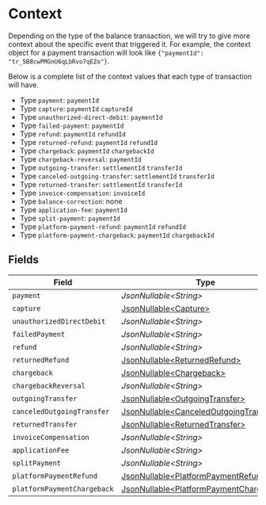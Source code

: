 # Context

Depending on the type of the balance transaction, we will try to give more context about the specific event that triggered it. For example, the context object for a payment transaction will look like `{"paymentId": "tr_5B8cwPMGnU6qLbRvo7qEZo"}`.

Below is a complete list of the context values that each type of transaction will have.

* Type `payment`: `paymentId`
* Type `capture`: `paymentId` `captureId`
* Type `unauthorized-direct-debit`: `paymentId`
* Type `failed-payment`: `paymentId`
* Type `refund`: `paymentId` `refundId`
* Type `returned-refund`: `paymentId` `refundId`
* Type `chargeback`: `paymentId` `chargebackId`
* Type `chargeback-reversal`: `paymentId`
* Type `outgoing-transfer`: `settlementId` `transferId`
* Type `canceled-outgoing-transfer`: `settlementId` `transferId`
* Type `returned-transfer`: `settlementId` `transferId`
* Type `invoice-compensation`: `invoiceId`
* Type `balance-correction`: none
* Type `application-fee`: `paymentId`
* Type `split-payment`: `paymentId`
* Type `platform-payment-refund`: `paymentId` `refundId`
* Type `platform-payment-chargeback`: `paymentId` `chargebackId`


## Fields

| Field                                                                                            | Type                                                                                             | Required                                                                                         | Description                                                                                      | Example                                                                                          |
| ------------------------------------------------------------------------------------------------ | ------------------------------------------------------------------------------------------------ | ------------------------------------------------------------------------------------------------ | ------------------------------------------------------------------------------------------------ | ------------------------------------------------------------------------------------------------ |
| `payment`                                                                                        | *JsonNullable\<String>*                                                                          | :heavy_minus_sign:                                                                               | N/A                                                                                              | tr_aHbjjdrUdm                                                                                    |
| `capture`                                                                                        | [JsonNullable\<Capture>](../../models/operations/Capture.md)                                     | :heavy_minus_sign:                                                                               | N/A                                                                                              |                                                                                                  |
| `unauthorizedDirectDebit`                                                                        | *JsonNullable\<String>*                                                                          | :heavy_minus_sign:                                                                               | N/A                                                                                              | tr_5B8cwPMGnU                                                                                    |
| `failedPayment`                                                                                  | *JsonNullable\<String>*                                                                          | :heavy_minus_sign:                                                                               | N/A                                                                                              | tr_5B8cwPMGnU                                                                                    |
| `refund`                                                                                         | *JsonNullable\<String>*                                                                          | :heavy_minus_sign:                                                                               | N/A                                                                                              | tr_5B8cwPMGnU                                                                                    |
| `returnedRefund`                                                                                 | [JsonNullable\<ReturnedRefund>](../../models/operations/ReturnedRefund.md)                       | :heavy_minus_sign:                                                                               | N/A                                                                                              |                                                                                                  |
| `chargeback`                                                                                     | [JsonNullable\<Chargeback>](../../models/operations/Chargeback.md)                               | :heavy_minus_sign:                                                                               | N/A                                                                                              |                                                                                                  |
| `chargebackReversal`                                                                             | *JsonNullable\<String>*                                                                          | :heavy_minus_sign:                                                                               | N/A                                                                                              | tr_5B8cwPMGnU                                                                                    |
| `outgoingTransfer`                                                                               | [JsonNullable\<OutgoingTransfer>](../../models/operations/OutgoingTransfer.md)                   | :heavy_minus_sign:                                                                               | N/A                                                                                              |                                                                                                  |
| `canceledOutgoingTransfer`                                                                       | [JsonNullable\<CanceledOutgoingTransfer>](../../models/operations/CanceledOutgoingTransfer.md)   | :heavy_minus_sign:                                                                               | N/A                                                                                              |                                                                                                  |
| `returnedTransfer`                                                                               | [JsonNullable\<ReturnedTransfer>](../../models/operations/ReturnedTransfer.md)                   | :heavy_minus_sign:                                                                               | N/A                                                                                              |                                                                                                  |
| `invoiceCompensation`                                                                            | *JsonNullable\<String>*                                                                          | :heavy_minus_sign:                                                                               | N/A                                                                                              | inv_aHbjjdrUdm                                                                                   |
| `applicationFee`                                                                                 | *JsonNullable\<String>*                                                                          | :heavy_minus_sign:                                                                               | N/A                                                                                              | tr_5B8cwPMGnU                                                                                    |
| `splitPayment`                                                                                   | *JsonNullable\<String>*                                                                          | :heavy_minus_sign:                                                                               | N/A                                                                                              | tr_5B8cwPMGnU                                                                                    |
| `platformPaymentRefund`                                                                          | [JsonNullable\<PlatformPaymentRefund>](../../models/operations/PlatformPaymentRefund.md)         | :heavy_minus_sign:                                                                               | N/A                                                                                              |                                                                                                  |
| `platformPaymentChargeback`                                                                      | [JsonNullable\<PlatformPaymentChargeback>](../../models/operations/PlatformPaymentChargeback.md) | :heavy_minus_sign:                                                                               | N/A                                                                                              |                                                                                                  |